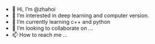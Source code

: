 - 👋 Hi, I’m @zhahoi
- 👀 I’m interested in deep learning and computer version.
- 🌱 I’m currently learning c++ and python
- 💞️ I’m looking to collaborate on ...
- 📫 How to reach me ...

<!---
zhahoi/zhahoi is a ✨ special ✨ repository because its `README.md` (this file) appears on your GitHub profile.
You can click the Preview link to take a look at your changes.
--->
